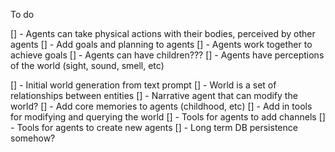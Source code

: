 To do

[] - Agents can take physical actions with their bodies, perceived by other agents
[] - Add goals and planning to agents
[] - Agents work together to achieve goals
[] - Agents can have children???
[] - Agents have perceptions of the world (sight, sound, smell, etc)

[] - Initial world generation from text prompt
[] - World is a set of relationships between entities
[] - Narrative agent that can modify the world?
[] - Add core memories to agents (childhood, etc)
[] - Add in tools for modifying and querying the world
[] - Tools for agents to add channels
[] - Tools for agents to create new agents
[] - Long term DB persistence somehow?
